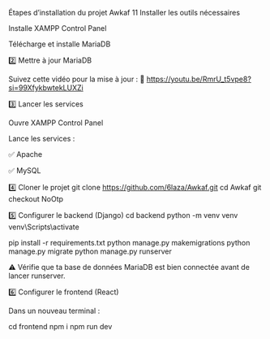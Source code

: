 Étapes d’installation du projet Awkaf
1️1 Installer les outils nécessaires

Installe XAMPP Control Panel

Télécharge et installe MariaDB

2️⃣ Mettre à jour MariaDB

Suivez cette vidéo pour la mise à jour :
🔗 https://youtu.be/RmrU_t5vpe8?si=99XfykbwtekLUXZi

3️⃣ Lancer les services

Ouvre XAMPP Control Panel

Lance les services :

✅ Apache

✅ MySQL

4️⃣ Cloner le projet
git clone https://github.com/6laza/Awkaf.git
cd Awkaf
git checkout NoOtp

5️⃣ Configurer le backend (Django)
cd backend
python -m venv venv
venv\Scripts\activate

pip install -r requirements.txt
python manage.py makemigrations
python manage.py migrate
python manage.py runserver


⚠️ Vérifie que ta base de données MariaDB est bien connectée avant de lancer runserver.

6️⃣ Configurer le frontend (React)

Dans un nouveau terminal :

cd frontend
npm i
npm run dev